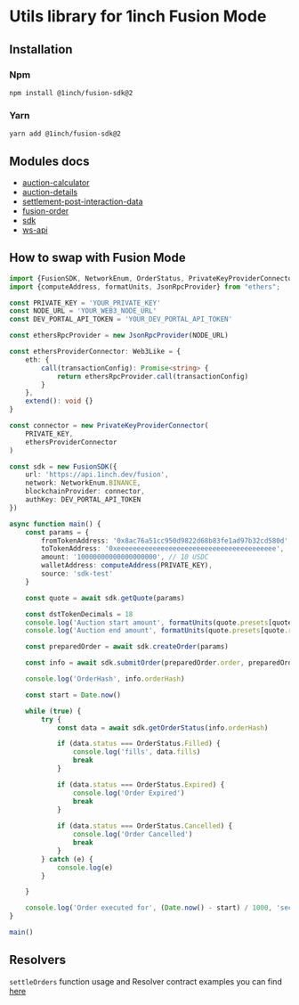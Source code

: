 # Utils library for 1inch Fusion Mode

## Installation

### Npm

```
npm install @1inch/fusion-sdk@2
```

### Yarn

```
yarn add @1inch/fusion-sdk@2
```

## Modules docs

-   [auction-calculator](src/amount-calculator/auction-calculator/README.md)
-   [auction-details](src/fusion-order/auction-details/README.md)
-   [settlement-post-interaction-data](src/fusion-order/settlement-post-interaction-data/README.md)
-   [fusion-order](src/fusion-order/README.md)
-   [sdk](src/sdk/README.md)
-   [ws-api](src/ws-api/README.md)

## How to swap with Fusion Mode

```typescript
import {FusionSDK, NetworkEnum, OrderStatus, PrivateKeyProviderConnector, Web3Like,} from "@1inch/fusion-sdk";
import {computeAddress, formatUnits, JsonRpcProvider} from "ethers";

const PRIVATE_KEY = 'YOUR_PRIVATE_KEY'
const NODE_URL = 'YOUR_WEB3_NODE_URL'
const DEV_PORTAL_API_TOKEN = 'YOUR_DEV_PORTAL_API_TOKEN'

const ethersRpcProvider = new JsonRpcProvider(NODE_URL)

const ethersProviderConnector: Web3Like = {
    eth: {
        call(transactionConfig): Promise<string> {
            return ethersRpcProvider.call(transactionConfig)
        }
    },
    extend(): void {}
}

const connector = new PrivateKeyProviderConnector(
    PRIVATE_KEY,
    ethersProviderConnector
)

const sdk = new FusionSDK({
    url: 'https://api.1inch.dev/fusion',
    network: NetworkEnum.BINANCE,
    blockchainProvider: connector,
    authKey: DEV_PORTAL_API_TOKEN
})

async function main() {
    const params = {
        fromTokenAddress: '0x8ac76a51cc950d9822d68b83fe1ad97b32cd580d', // USDC
        toTokenAddress: '0xeeeeeeeeeeeeeeeeeeeeeeeeeeeeeeeeeeeeeeee',  // BNB
        amount: '10000000000000000000', // 10 USDC
        walletAddress: computeAddress(PRIVATE_KEY),
        source: 'sdk-test'
    }

    const quote = await sdk.getQuote(params)

    const dstTokenDecimals = 18
    console.log('Auction start amount', formatUnits(quote.presets[quote.recommendedPreset].auctionStartAmount, dstTokenDecimals))
    console.log('Auction end amount', formatUnits(quote.presets[quote.recommendedPreset].auctionEndAmount), dstTokenDecimals)

    const preparedOrder = await sdk.createOrder(params)

    const info = await sdk.submitOrder(preparedOrder.order, preparedOrder.quoteId)

    console.log('OrderHash', info.orderHash)

    const start = Date.now()

    while (true) {
        try {
            const data = await sdk.getOrderStatus(info.orderHash)

            if (data.status === OrderStatus.Filled) {
                console.log('fills', data.fills)
                break
            }

            if (data.status === OrderStatus.Expired) {
                console.log('Order Expired')
                break
            }
            
            if (data.status === OrderStatus.Cancelled) {
                console.log('Order Cancelled')
                break
            }
        } catch (e) {
            console.log(e)
        }

    }

    console.log('Order executed for', (Date.now() - start) / 1000, 'sec')
}

main()
```

## Resolvers

`settleOrders` function usage and Resolver contract examples you can find [here](https://github.com/1inch/fusion-resolver-example)
